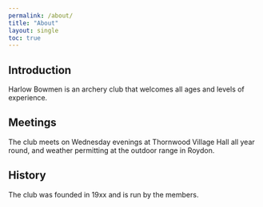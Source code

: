 ```yaml
---
permalink: /about/
title: "About"
layout: single
toc: true
---
```


## Introduction
Harlow Bowmen is an archery club that welcomes all ages and levels of experience.  

## Meetings
The club meets on Wednesday evenings at Thornwood Village Hall all year round, and weather permitting at the outdoor range in Roydon.

## History
The club was founded in 19xx and is run by the members.
